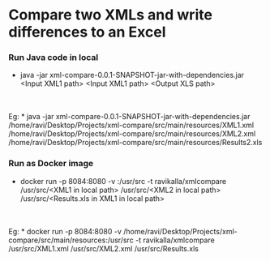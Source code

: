 # Compare two XMLs and write differences to an Excel

### Run Java code in local
 * java -jar xml-compare-0.0.1-SNAPSHOT-jar-with-dependencies.jar &lt;Input XML1 path> &lt;Input XML1 path> &lt;Output XLS path>
 <br/>
 <br/>
 Eg:
 * java -jar xml-compare-0.0.1-SNAPSHOT-jar-with-dependencies.jar /home/ravi/Desktop/Projects/xml-compare/src/main/resources/XML1.xml /home/ravi/Desktop/Projects/xml-compare/src/main/resources/XML2.xml /home/ravi/Desktop/Projects/xml-compare/src/main/resources/Results2.xls

### Run as Docker image
 * docker run -p 8084:8080 -v <local path>:/usr/src -t ravikalla/xmlcompare /usr/src/&lt;XML1 in local path> /usr/src/&lt;XML2 in local path> /usr/src/&lt;Results.xls in XML1 in local path>
 <br/>
 <br/>
 Eg:
 * docker run -p 8084:8080 -v /home/ravi/Desktop/Projects/xml-compare/src/main/resources:/usr/src -t ravikalla/xmlcompare /usr/src/XML1.xml /usr/src/XML2.xml /usr/src/Results.xls
